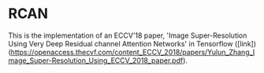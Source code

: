 # RCAN
This is the implementation of an ECCV'18 paper, 'Image Super-Resolution Using Very Deep Residual channel Attention Networks' in Tensorflow ([link])(https://openaccess.thecvf.com/content_ECCV_2018/papers/Yulun_Zhang_Image_Super-Resolution_Using_ECCV_2018_paper.pdf).
